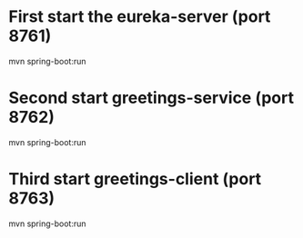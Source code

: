 # First start the eureka-server (port 8761)
mvn spring-boot:run
# Second start greetings-service (port 8762)
mvn spring-boot:run
# Third start greetings-client (port 8763)
mvn spring-boot:run
